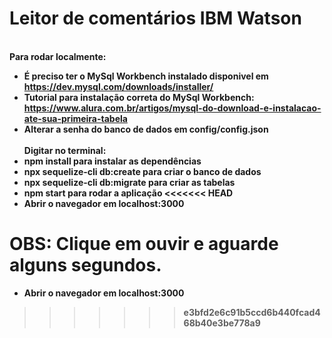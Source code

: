 <b><h1> Leitor de comentários IBM Watson </h1>
<br>
Para rodar localmente:
<br>
- É preciso ter o MySql Workbench instalado disponivel em https://dev.mysql.com/downloads/installer/
- Tutorial para instalação correta do MySql Workbench: https://www.alura.com.br/artigos/mysql-do-download-e-instalacao-ate-sua-primeira-tabela
- Alterar a senha do banco de dados em config/config.json
<br><br>
Digitar no terminal:<br>
- <b> npm install </b> para instalar as dependências 
- <b> npx sequelize-cli db:create </b>para criar o banco de dados
- <b>npx sequelize-cli db:migrate </b>para criar as tabelas
- <b>npm start</b> para rodar a aplicação
<<<<<<< HEAD
- Abrir o navegador em localhost:3000 

OBS: Clique em ouvir e aguarde alguns segundos.
=======
- Abrir o navegador em localhost:3000  
>>>>>>> e3bfd2e6c91b5ccd6b440fcad468b40e3be778a9
